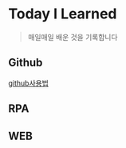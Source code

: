# Today I Learned
>매일매일 배운 것을 기록합니다

## Github
 [github사용법](https://github.com/rick42600/TIL/blob/main/GitHub%EC%82%AC%EC%9A%A9%EB%B2%95/Github.md)
## RPA

## WEB
 
 
 
 
 
